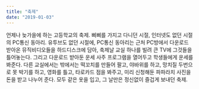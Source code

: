 ```yaml
---
title: "축제"
date: "2019-01-03"
---
```


언제나 늦가을에 하는 고등학교의 축제. 삐삐를 가지고 다니던 시절, 인터넷도 없던 시절의 PC통신 동아리. 유투브도 없던 시절에, PC통신 동아리는 근처 PC방에서 다운로드 받아온 뮤직비디오들을 하드디스크에 담아, 축제날 교실 하나를 빌려 큰 TV에 그것들을 틀어놓는다. 그리고 다운로드 받아둔 운세 사주 프로그램을 열어두고 학생들에게 운세를 봐준다. 다른 교실에서는 밖에서는 떡꼬치를 만들어 팔고, 야바위를 하고, 망치질 두번으로 못 박기를 하고, 영화를 틀고, 타로카드 점을 봐주고, 미리 신청해둔 파파라치 사진을 돈을 받고 나누어 준다. 모두 같은 옷을 입고, 그 날만은 정신없이 즐겁게 보내던 축제.
